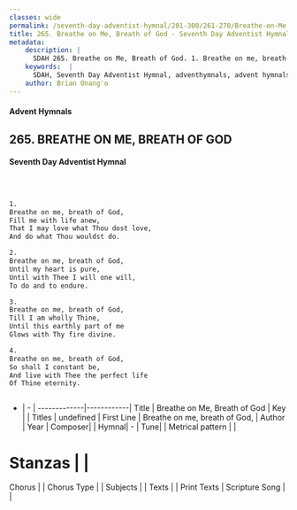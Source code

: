 ```yaml
---
classes: wide
permalink: /seventh-day-adventist-hymnal/201-300/261-270/Breathe-on-Me,-Breath-of-God/
title: 265. Breathe on Me, Breath of God - Seventh Day Adventist Hymnal
metadata:
    description: |
      SDAH 265. Breathe on Me, Breath of God. 1. Breathe on me, breath of God, Fill me with life anew, That I may love what Thou dost love, And do what Thou wouldst do.
    keywords:  |
      SDAH, Seventh Day Adventist Hymnal, adventhymnals, advent hymnals, Breathe on Me, Breath of God, Breathe on me, breath of God, 
    author: Brian Onang'o
---
```


#### Advent Hymnals
## 265. BREATHE ON ME, BREATH OF GOD
#### Seventh Day Adventist Hymnal

```txt



1.
Breathe on me, breath of God,
Fill me with life anew,
That I may love what Thou dost love,
And do what Thou wouldst do.

2.
Breathe on me, breath of God,
Until my heart is pure,
Until with Thee I will one will,
To do and to endure.

3.
Breathe on me, breath of God,
Till I am wholly Thine,
Until this earthly part of me
Glows with Thy fire divine.

4.
Breathe on me, breath of God,
So shall I constant be,
And live with Thee the perfect life
Of Thine eternity.



```

- |   -  |
-------------|------------|
Title | Breathe on Me, Breath of God |
Key |  |
Titles | undefined |
First Line | Breathe on me, breath of God, |
Author | 
Year | 
Composer|  |
Hymnal|  - |
Tune|  |
Metrical pattern | |
# Stanzas |  |
Chorus |  |
Chorus Type |  |
Subjects |  |
Texts |  |
Print Texts | 
Scripture Song |  |
  
